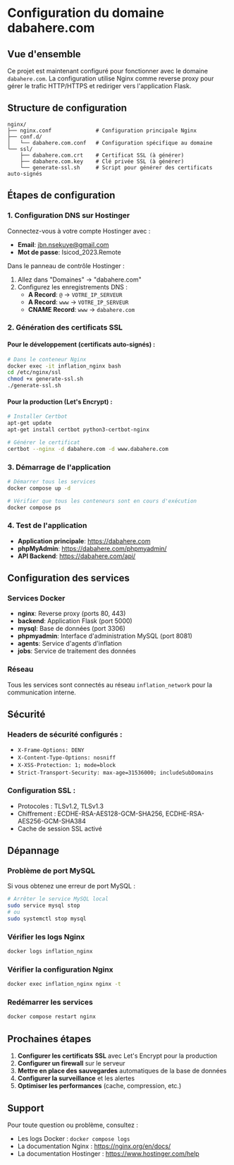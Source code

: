 # Configuration du domaine dabahere.com

## Vue d'ensemble

Ce projet est maintenant configuré pour fonctionner avec le domaine `dabahere.com`. La configuration utilise Nginx comme reverse proxy pour gérer le trafic HTTP/HTTPS et rediriger vers l'application Flask.

## Structure de configuration

```
nginx/
├── nginx.conf              # Configuration principale Nginx
├── conf.d/
│   └── dabahere.com.conf   # Configuration spécifique au domaine
└── ssl/
    ├── dabahere.com.crt    # Certificat SSL (à générer)
    ├── dabahere.com.key    # Clé privée SSL (à générer)
    └── generate-ssl.sh     # Script pour générer des certificats auto-signés
```

## Étapes de configuration

### 1. Configuration DNS sur Hostinger

Connectez-vous à votre compte Hostinger avec :
- **Email**: jbn.nsekuye@gmail.com
- **Mot de passe**: Isicod_2023.Remote

Dans le panneau de contrôle Hostinger :
1. Allez dans "Domaines" → "dabahere.com"
2. Configurez les enregistrements DNS :
   - **A Record**: `@` → `VOTRE_IP_SERVEUR`
   - **A Record**: `www` → `VOTRE_IP_SERVEUR`
   - **CNAME Record**: `www` → `dabahere.com`

### 2. Génération des certificats SSL

#### Pour le développement (certificats auto-signés) :
```bash
# Dans le conteneur Nginx
docker exec -it inflation_nginx bash
cd /etc/nginx/ssl
chmod +x generate-ssl.sh
./generate-ssl.sh
```

#### Pour la production (Let's Encrypt) :
```bash
# Installer Certbot
apt-get update
apt-get install certbot python3-certbot-nginx

# Générer le certificat
certbot --nginx -d dabahere.com -d www.dabahere.com
```

### 3. Démarrage de l'application

```bash
# Démarrer tous les services
docker compose up -d

# Vérifier que tous les conteneurs sont en cours d'exécution
docker compose ps
```

### 4. Test de l'application

- **Application principale**: https://dabahere.com
- **phpMyAdmin**: https://dabahere.com/phpmyadmin/
- **API Backend**: https://dabahere.com/api/

## Configuration des services

### Services Docker
- **nginx**: Reverse proxy (ports 80, 443)
- **backend**: Application Flask (port 5000)
- **mysql**: Base de données (port 3306)
- **phpmyadmin**: Interface d'administration MySQL (port 8081)
- **agents**: Service d'agents d'inflation
- **jobs**: Service de traitement des données

### Réseau
Tous les services sont connectés au réseau `inflation_network` pour la communication interne.

## Sécurité

### Headers de sécurité configurés :
- `X-Frame-Options: DENY`
- `X-Content-Type-Options: nosniff`
- `X-XSS-Protection: 1; mode=block`
- `Strict-Transport-Security: max-age=31536000; includeSubDomains`

### Configuration SSL :
- Protocoles : TLSv1.2, TLSv1.3
- Chiffrement : ECDHE-RSA-AES128-GCM-SHA256, ECDHE-RSA-AES256-GCM-SHA384
- Cache de session SSL activé

## Dépannage

### Problème de port MySQL
Si vous obtenez une erreur de port MySQL :
```bash
# Arrêter le service MySQL local
sudo service mysql stop
# ou
sudo systemctl stop mysql
```

### Vérifier les logs Nginx
```bash
docker logs inflation_nginx
```

### Vérifier la configuration Nginx
```bash
docker exec inflation_nginx nginx -t
```

### Redémarrer les services
```bash
docker compose restart nginx
```

## Prochaines étapes

1. **Configurer les certificats SSL** avec Let's Encrypt pour la production
2. **Configurer un firewall** sur le serveur
3. **Mettre en place des sauvegardes** automatiques de la base de données
4. **Configurer la surveillance** et les alertes
5. **Optimiser les performances** (cache, compression, etc.)

## Support

Pour toute question ou problème, consultez :
- Les logs Docker : `docker compose logs`
- La documentation Nginx : https://nginx.org/en/docs/
- La documentation Hostinger : https://www.hostinger.com/help
